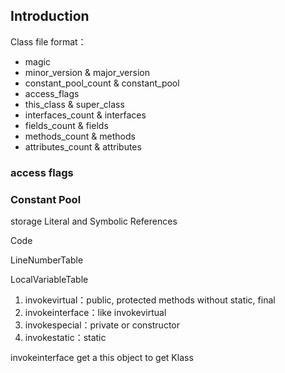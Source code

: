 ## Introduction


Class file format：

- magic
- minor_version & major_version
- constant_pool_count & constant_pool
- access_flags
- this_class & super_class
- interfaces_count & interfaces
- fields_count & fields
- methods_count & methods
- attributes_count & attributes

### access flags

### Constant Pool

storage Literal and Symbolic References

Code

LineNumberTable

LocalVariableTable

1. invokevirtual：public, protected methods without static, final
2. invokeinterface：like invokevirtual
3. invokespecial：private or constructor
4. invokestatic：static

invokeinterface get a this object to get Klass
